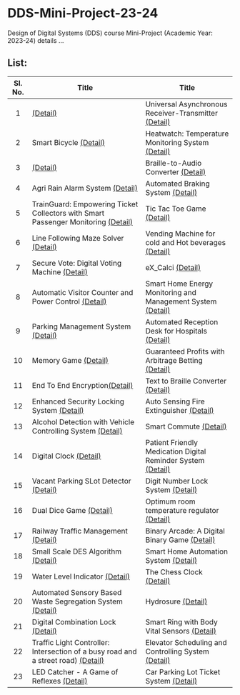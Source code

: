 # DDS-Mini-Project-23-24
Design of Digital Systems (DDS) course Mini-Project (Academic Year: 2023-24) details ...

## List:

| Sl. No. | Title | Title |
| :---: | --- | --- |
| 1 | [(Detail)]() | Universal Asynchronous Receiver-Transmitter [(Detail)](https://github.com/KrishnaBhargavN/Uart) |
| 2 | Smart Bicycle [(Detail)](https://github.com/AmruthSD/Smart-Bicycle) | Heatwatch: Temperature Monitoring System [(Detail)](https://github.com/ANSHVIVEKMALHOTRA/Miniproject-HEATWATCH) |
| 3 | [(Detail)]() | Braille-to-Audio Converter [(Detail)]() |
| 4 | Agri Rain Alarm System [(Detail)](https://github.com/RahulGanta2/Agri-rain-alarm-system-main-) | Automated Braking System [(Detail)](https://github.com/Poorvab2525/Team-4) |
| 5 | TrainGuard: Empowering Ticket Collectors with Smart Passenger Monitoring [(Detail)](https://github.com/harsh232gupta/-DDS-Mini-Project--TrainGuard) | Tic Tac Toe Game [(Detail)](https://github.com/RandomHero07/T5-S2-main) |
| 6 | Line Following Maze Solver [(Detail)](https://github.com/Arnella16/LINE-FOLLOWING-MAZE-SOLVER) | Vending Machine for cold and Hot beverages [(Detail)]() |
| 7 | Secure Vote: Digital Voting Machine [(Detail)](https://github.com/SthuthiS54/SECURE_VOTE-S1-T7) | eX_Calci [(Detail)](https://github.com/Nagabhushanam2005/eX_Calci) |
| 8 | Automatic Visitor Counter and Power Control [(Detail)](https://github.com/AahilRafiq/DDS-miniproject-T8) | Smart Home Energy Monitoring and Management System [(Detail)](https://github.com/SidharthTR249/DDS-Mini-Project-T8) |
| 9 | Parking Management System [(Detail)](https://github.com/nagamukesh/Car-Parking-management-system-project) | Automated Reception Desk for Hospitals [(Detail)](https://github.com/HimaneeshYadala/Automated-Reception-Desk) |
| 10 | Memory Game [(Detail)](https://github.com/techsharada604/Team-10-DDS) | Guaranteed Profits with Arbitrage Betting [(Detail)](https://github.com/Hayden-Soares/arbitrage-betting-sim) |
| 11 | End To End Encryption[(Detail)](https://github.com/AdiPadi2703/End-To-End-Encrypted-Communication) | Text to Braille Converter [(Detail)](https://github.com/S2-team11/Text-To-Braille-S2T11) |
| 12 | Enhanced Security Locking System [(Detail)](https://github.com/mrgouri/DDS-Mini-Project-23-24-Enhanced-Security-Locking-System) | Auto Sensing Fire Extinguisher [(Detail)](https://github.com/aryan-kundu/AutoSensingFireExtinguisher) |
| 13 | Alcohol Detection with Vehicle Controlling System [(Detail)](https://github.com/Bhaktirk269/DDS-MINI-PROJECT) | Smart Commute [(Detail)](https://github.com/harshini-20-05/DDS-MINI-PROJECT-23-24) |
| 14 | Digital Clock [(Detail)](https://github.com/ADITHYASHETTY123/Digital_clock) | Patient Friendly Medication Digital Reminder System [(Detail)](https://github.com/Rohan-Chandra-04/S2-T-14-DDS-Mini-Project-2023-24) |
| 15 | Vacant Parking SLot Detector [(Detail)](https://github.com/RianPinto/Vacant-Parking-Slot-Detector) | Digit Number Lock System [(Detail)](https://github.com/ga05nu/DDS-MINI-PROJECT-2023-24) |
| 16 | Dual Dice Game [(Detail)](https://github.com/rahul-mondal01/S1-T16-Dual-Dice) | Optimum room temperature regulator [(Detail)](https://github.com/Cioraz/DDS-Mini-Project) |
| 17 | Railway Traffic Management [(Detail)](https://github.com/rahulnb17/MiniProject) |  Binary Arcade: A Digital Binary Game [(Detail)](https://github.com/Aarush-Kashyap-221CS201/S2-T17-Binary-Arcade) |
| 18 | Small Scale DES Algorithm [(Detail)](https://github.com/SreeDakshinya/S1-T18-Small-Scale-Implementation-of-the-DES-Algorithm) | Smart Home Automation System [(Detail)](https://github.com/Abhishekkk18/S2-T18-Mini-Project) |
| 19 | Water Level Indicator [(Detail)]() | The Chess Clock [(Detail)](https://github.com/rohitmanohar2108/The-Chess-Clock) |
| 20 | Automated Sensory Based Waste Segregation System [(Detail)](https://github.com/arjun-vegeta/T20_DDS-mini-project) | Hydrosure [(Detail)](https://github.com/VishruthSKumar/S2-T20-HYDROSURE) |
| 21 | Digital Combination Lock [(Detail)](https://github.com/kumaarakg/t21-dds-mini-project) | Smart Ring with Body Vital Sensors [(Detail)](https://github.com/Dhanush0804/DDS_Project_S2-T21) |
| 22 | Traffic Light Controller: Intersection of a busy road and a street road) [(Detail)](https://github.com/Ravindra162/Traffic-Light-Controller-using-logisim-and-verilog) | Elevator Scheduling and Controlling System [(Detail)](https://github.com/adityavbhagwat/DDS-MINI-PROJECT) |
| 23 | LED Catcher - A Game of Reflexes [(Detail)](https://github.com/aniket-mtr/LED-Chaser-Game-1-) | Car Parking Lot Ticket System [(Detail)](https://github.com/sanjaybhat2004/DDS-Mini-Project-23-24-Team-23-S2) |
